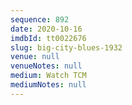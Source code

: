 ```yaml
---
sequence: 892
date: 2020-10-16
imdbId: tt0022676
slug: big-city-blues-1932
venue: null
venueNotes: null
medium: Watch TCM
mediumNotes: null
---
```


